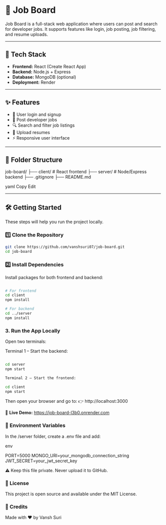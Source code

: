 # 💼 Job Board

Job Board is a full-stack web application where users can post and search for developer jobs. It supports features like login, job posting, job filtering, and resume uploads.

---

## 🚀 Tech Stack

- **Frontend:** React (Create React App)
- **Backend:** Node.js + Express
- **Database:** MongoDB (optional)
- **Deployment:** Render

---

## ✨ Features

- 🔐 User login and signup
- 📝 Post developer jobs
- 🔍 Search and filter job listings
- 📄 Upload resumes
- ⚡ Responsive user interface

---

## 📁 Folder Structure

job-board/ ├── client/ # React frontend ├── server/ # Node/Express backend ├── .gitignore ├── README.md

yaml
Copy
Edit

---

## 🛠️ Getting Started

These steps will help you run the project locally.

### 1️⃣ Clone the Repository

```bash
git clone https://github.com/vanshsuri07/job-board.git
cd job-board
```

### 2️⃣ Install Dependencies

Install packages for both frontend and backend:

```bash

# For frontend
cd client
npm install

# For backend
cd ../server
npm install
```

### 3. Run the App Locally

Open two terminals:

Terminal 1 – Start the backend:

```bash

cd server
npm start

Terminal 2 – Start the frontend:

cd client
npm start

```

Then open your browser and go to:
👉 http://localhost:3000

🚀 **Live Demo:**
https://job-board-l3b0.onrender.com

### 🔐 Environment Variables

In the /server folder, create a .env file and add:

env

PORT=5000
MONGO_URI=your_mongodb_connection_string
JWT_SECRET=your_jwt_secret_key

⚠️ Keep this file private. Never upload it to GitHub.

### 🧾 License

This project is open source and available under the MIT License.

### 🙌 Credits

Made with ❤️ by Vansh Suri
